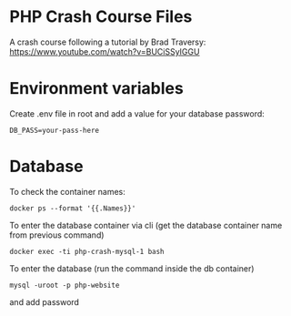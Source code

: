# PHP Crash Course Files

A crash course following a tutorial by Brad Traversy:
https://www.youtube.com/watch?v=BUCiSSyIGGU

# Environment variables
Create .env file in root and add a value for your database password:
```
DB_PASS=your-pass-here
```

# Database

To check the container names:
```
docker ps --format '{{.Names}}'
```

To enter the database container via cli (get the database container name from previous command)
```
docker exec -ti php-crash-mysql-1 bash
```

To enter the database (run the command inside the db container)
```
mysql -uroot -p php-website
```
and add password